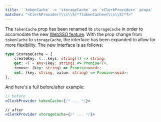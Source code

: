 ```yaml
---
title: '`tokenCache` -> `storageCache` as `<ClerkProvider>` props'
matcher: "<ClerkProvider[\\s\\S]*?tokenCache=[\\s\\S]*?>"
---
```


The `tokenCache` prop has been renamed to `storageCache` in order to accomodate the new [WebSSO feature](https://github.com/clerk/javascript/pull/2277). With the prop change from `tokenCache` to `storageCache`, the interface has been expanded to allow for more flexibility. The new interface is as follows:

```ts
type StorageCache = {
	createKey: (...keys: string[]) => string;
	get: <T = any>(key: string) => Promise<T>;
	remove: (key: string) => Promise<void>;
	set: (key: string, value: string) => Promise<void>;
};
```

And here's a full before/after example:

```jsx
// before
<ClerkProvider tokenCache={/* ... */}>

// after
<ClerkProvider storageCache={/* ... */}>
```
